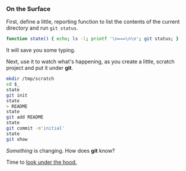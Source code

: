 ### On the Surface

First, define a little, reporting function
to list the contents of the current directory
and run ```git status```.

```bash
function state() { echo; ls -l; printf '\n===\n\n'; git status; }
```
It will save you some typing.

Next, use it to watch what's happening,
as you create a little, scratch project
and put it under **git**.

```bash
mkdir /tmp/scratch
cd $_
state
git init
state
> README
state
git add README
state
git commit -m'initial'
state
git show
```

*Something* is changing. How does **git** know?

Time to [look under the hood.](https://github.com/jsh/git-internals/repos/below-the-surface.md)
